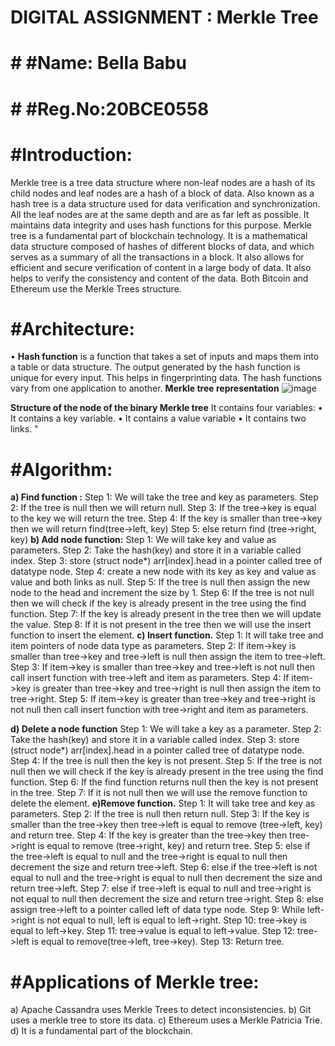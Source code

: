# DIGITAL ASSIGNMENT : Merkle Tree 

# # #Name: Bella Babu
# # #Reg.No:20BCE0558

# #**Introduction:**
Merkle tree is a tree data structure where non-leaf nodes are a hash of its child nodes and leaf nodes are a hash of a block of data. Also known as a hash tree is a data structure used for data verification and synchronization. All the leaf nodes are at the same depth and are as far left as possible. It maintains data integrity and uses hash functions for this purpose.
Merkle tree is a fundamental part of blockchain technology. It is a mathematical data structure composed of hashes of different blocks of data, and which serves as a summary of all the transactions in a block. It also allows for efficient and secure verification of content in a large body of data. It also helps to verify the consistency and content of the data. Both Bitcoin and Ethereum use the Merkle Trees structure. 
# #**Architecture:**
•	**Hash function** is a function that takes a set of inputs and maps them into a table or data structure. The output generated by the hash function is unique for every input. This helps in fingerprinting data. The hash functions vary from one application to another.
**Merkle tree representation**
![image](https://user-images.githubusercontent.com/76433840/164987009-dd5ff419-ecfe-44de-a0b3-982886a081a4.png)
 
**Structure of the node of the binary Merkle tree**
It contains four variables:
•	It contains a key variable.
•	It contains a value variable
•	It contains two links.
"
# #**Algorithm:**
**a)	Find function :**
Step 1: We will take the tree and key as parameters.
Step 2: If the tree is null then we will return null.
Step 3: If the tree->key is equal to the key we will return the tree.
Step 4: If the key is smaller than tree->key then we will return find(tree->left, key)
Step 5: else return find (tree->right, key)
**b)	Add node function:**
Step 1: We will take key and value as parameters.
Step 2: Take the hash(key) and store it in a variable called index.
Step 3: store (struct node*) arr[index].head in a pointer called tree of datatype node.
Step 4: create a new node with its key as key and value as value and both links as null.
Step 5: If the tree is null then assign the new node to the head and increment the size by 1.
Step 6: If the tree is not null then we will check if the key is already present in the tree using the find function.
Step 7: If the key is already present in the tree then we will update the value.
Step 8: If it is not present in the tree then we will use the insert function to insert the element.
**c)	Insert function.**
Step 1: It will take tree and item pointers of node data type as parameters.
Step 2: If item->key is smaller than tree->key and tree->left is null then assign the item to tree->left.
Step 3: If item->key is smaller than tree->key and tree->left is not null then call insert function with tree->left and item as parameters.
Step 4: If item->key is greater than tree->key and tree->right is null then assign the item to tree->right.
Step 5: If item->key is greater than tree->key and tree->right is not null then call insert function with tree->right and item as parameters.

**d)	Delete a node function**
Step 1: We will take a key as a parameter.
Step 2: Take the hash(key) and store it in a variable called index.
Step 3: store (struct node*) arr[index].head in a pointer called tree of datatype node.
Step 4: If the tree is null then the key is not present.
Step 5: If the tree is not null then we will check if the key is already present in the tree using the find function.
Step 6: If the find function returns null then the key is not present in the tree.
Step 7: If it is not null then we will use the remove function to delete the element.
**e)Remove function.**
Step 1: It will take tree and key as parameters.
Step 2: If the tree is null then return null.
Step 3: If the key is smaller than the tree->key then tree->left is equal to remove (tree->left, key) and return tree.
Step 4: If the key is greater than the tree->key then tree->right is equal to remove (tree->right, key) and return tree.
Step 5: else if the tree->left is equal to null and the tree->right is equal to null then decrement the size and return tree->left.
Step 6: else if the tree->left is not equal to null and the tree->right is equal to null then decrement the size and return tree->left.
Step 7: else if tree->left is equal to null and tree->right is not equal to null then decrement the size and return tree->right.
Step 8: else assign tree->left to a pointer called left of data type node.
Step 9: While left->right is not equal to null, left is equal to left->right.
Step 10: tree->key is equal to left->key.
Step 11: tree->value is equal to left->value.
Step 12: tree->left is equal to remove(tree->left, tree->key).
Step 13: Return tree.

# #**Applications of Merkle tree:**
a)	Apache Cassandra uses Merkle Trees to detect inconsistencies.
b)	Git uses a merkle tree to store its data.
c)	Ethereum uses a Merkle Patricia Trie.
d)	It is a fundamental part of the blockchain.

